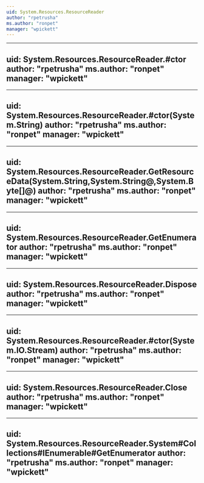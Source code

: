 ```yaml
---
uid: System.Resources.ResourceReader
author: "rpetrusha"
ms.author: "ronpet"
manager: "wpickett"
---
```


---
uid: System.Resources.ResourceReader.#ctor
author: "rpetrusha"
ms.author: "ronpet"
manager: "wpickett"
---

---
uid: System.Resources.ResourceReader.#ctor(System.String)
author: "rpetrusha"
ms.author: "ronpet"
manager: "wpickett"
---

---
uid: System.Resources.ResourceReader.GetResourceData(System.String,System.String@,System.Byte[]@)
author: "rpetrusha"
ms.author: "ronpet"
manager: "wpickett"
---

---
uid: System.Resources.ResourceReader.GetEnumerator
author: "rpetrusha"
ms.author: "ronpet"
manager: "wpickett"
---

---
uid: System.Resources.ResourceReader.Dispose
author: "rpetrusha"
ms.author: "ronpet"
manager: "wpickett"
---

---
uid: System.Resources.ResourceReader.#ctor(System.IO.Stream)
author: "rpetrusha"
ms.author: "ronpet"
manager: "wpickett"
---

---
uid: System.Resources.ResourceReader.Close
author: "rpetrusha"
ms.author: "ronpet"
manager: "wpickett"
---

---
uid: System.Resources.ResourceReader.System#Collections#IEnumerable#GetEnumerator
author: "rpetrusha"
ms.author: "ronpet"
manager: "wpickett"
---
